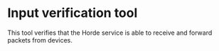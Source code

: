 # Input verification tool

This tool verifies that the Horde service is able to receive and forward
packets from devices.
